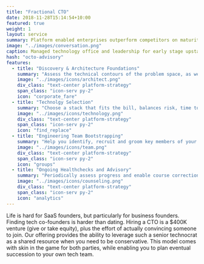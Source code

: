 ```yaml
---
title: "Fractional CTO"
date: 2018-11-28T15:14:54+10:00
featured: true
weight: 1
layout: service
summary: Platform enabled enterprises outperform competitors on maturity indices, including IT agility, Customer Experience & Cost of operations. Platformatory can enable you to forge a strong cloud native backbone & platform definition fit to your business domain.
image: "../images/conversation.png"
caption: Managed technology office and leadership for early stage upstarts, particulatly SaaS and PaaS.
hash: "octo-advisory"
features:
  - title: "Discovery & Architecture Foundations"
    summary: "Assess the technical contours of the problem space, as well as the solution space"
    image: "../images/icons/architect.png"
    div_class: "text-center platform-strategy"
    span_class: "icon-serv py-2"
    icon: "corporate_fare"
  - title: "Technolgy Selection"
    summary: "Choose a stack that fits the bill, balances risk, time to market and is aligned to market availability of talent"
    image: "../images/icons/technology.png"
    div_class: "text-center platform-strategy"
    span_class: "icon-serv py-2"
    icon: "find_replace"
  - title: "Engineering Team Bootstrapping"
    summary: "Help you identify, recruit and groom key members of your engineering team"
    image: "../images/icons/team.png"
    div_class: "text-center platform-strategy"
    span_class: "icon-serv py-2"
    icon: "groups"
  - title: "Ongoing Healthchecks and Advisory"
    summary: "Periodically assess progress and enable course correction or support"
    image: "../images/icons/counseling.png"
    div_class: "text-center platform-strategy"
    span_class: "icon-serv py-2"
    icon: "analytics"
---
```


Life is hard for SaaS founders, but particularly for business founders. Finding tech co-founders is harder than dating. Hiring a CTO is a $400K venture (give or take equity), plus the effort of actually convincing someone to join. Our offering provides the ability to leverage such a senior technocrat as a shared resource when you need to be conservative. This model comes with skin in the game for both parties, while enabling you to plan eventual succession to your own tech team.

<!-- - <div class="text-center platform-strategy"><h2 >Discovery & Architecture Foundations</h2><span class="icon-serv py-2"><img src="../images/icons/architect.png" /></span>Assess the technical contours of the problem space, as well as the solution space</div>
- <div class="text-center platform-strategy"><h2 >Technolgy Selection</h2><span class="icon-serv py-2"><img src="../images/icons/technology.png" /></span>Choose a stack that fits the bill, balances risk, time to market and is aligned to market availability of talent</div>
- <div class="text-center platform-strategy"><h2 >Engineering Team Bootstrapping</h2><span class="icon-serv py-2"><img src="../images/icons/team.png" /></span>Help you identify, recruit and groom key members of your engineering team</div>
- <div class="text-center platform-strategy"><h2 >Ongoing Healthchecks and Advisory</h2><span class="icon-serv py-2"><img src="../images/icons/counseling.png" /></span>Periodically assess progress and enable course correction or support</div> -->
